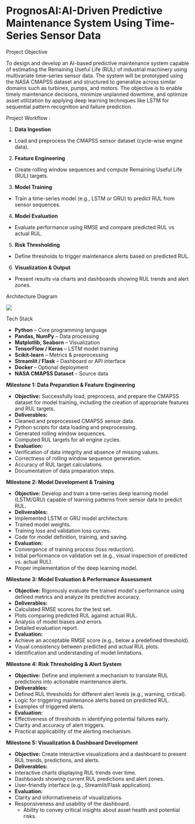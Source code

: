# PrognosAI:AI-Driven Predictive Maintenance System Using Time-Series Sensor Data  

Project Objective  

To design and develop an AI-based predictive maintenance system capable of estimating the Remaining Useful Life (RUL) of industrial machinery using multivariate time-series sensor data. The system will be prototyped using the NASA CMAPSS dataset and structured to generalize across similar domains such as turbines, pumps, and motors. The objective is to enable timely maintenance decisions, minimize unplanned downtime, and optimize asset utilization by applying deep learning techniques like LSTM for sequential pattern recognition and failure prediction.  

Project Workflow  :

1. **Data Ingestion**  
- Load and preprocess the CMAPSS sensor dataset (cycle-wise engine data). 
2. **Feature Engineering**  
- Create rolling window sequences and compute Remaining Useful Life (RUL) targets.  
3. **Model Training**  
- Train a time-series model (e.g., LSTM or GRU) to predict RUL from sensor sequences.  
4. **Model Evaluation**  
- Evaluate performance using RMSE and compare predicted RUL vs actual RUL. 
5. **Risk Thresholding**  
- Define thresholds to trigger maintenance alerts based on predicted RUL. 
6. **Visualization & Output**  
- Present results via charts and dashboards showing RUL trends and alert zones. 

Architecture Diagram  

![](Aspose.Words.072c5ff2-ae53-4611-8571-688eb115c598.001.png)

Tech Stack  

- **Python** – Core programming language  
- **Pandas, NumPy** – Data processing  
- **Matplotlib, Seaborn** – Visualization  
- **TensorFlow / Keras** – LSTM model training  
- **Scikit-learn** – Metrics & preprocessing  
- **Streamlit / Flask** – Dashboard or API interface  
- **Docker** – Optional deployment  
- **NASA CMAPSS Dataset** – Source data  

**Milestone 1: Data Preparation & Feature Engineering**  

- **Objective:** Successfully load, preprocess, and prepare the CMAPSS dataset for model training, including the creation of appropriate features and RUL targets.  
- **Deliverables:**  
- Cleaned and preprocessed CMAPSS sensor data.  
- Python scripts for data loading and preprocessing.  
- Generated rolling window sequences.  
- Computed RUL targets for all engine cycles.  
- **Evaluation:**  
- Verification of data integrity and absence of missing values.  
- Correctness of rolling window sequence generation.  
- Accuracy of RUL target calculations.  
- Documentation of data preparation steps.  

**Milestone 2: Model Development & Training**  

- **Objective:** Develop and train a time-series deep learning model (LSTM/GRU) capable of learning patterns from sensor data to predict RUL.  
- **Deliverables:**  
- Implemented LSTM or GRU model architecture.  
- Trained model weights.  
- Training loss and validation loss curves.  
- Code for model definition, training, and saving.  
- **Evaluation:**  
- Convergence of training process (loss reduction).  
- Initial performance on validation set (e.g., visual inspection of predicted vs. actual RUL).  
- Proper implementation of the deep learning model.  

**Milestone 3: Model Evaluation & Performance Assessment**  

- **Objective:** Rigorously evaluate the trained model's performance using defined metrics and analyze its predictive accuracy.  
- **Deliverables:**  
- Calculated RMSE scores for the test set.  
- Plots comparing predicted RUL against actual RUL.  
- Analysis of model biases and errors.  
- Detailed evaluation report.  
- **Evaluation:**  
- Achieve an acceptable RMSE score (e.g., below a predefined threshold). 
- Visual consistency between predicted and actual RUL plots.  
- Identification and understanding of model limitations.  

**Milestone 4: Risk Thresholding & Alert System**  

- **Objective:** Define and implement a mechanism to translate RUL predictions into actionable maintenance alerts.  
- **Deliverables:**  
- Defined RUL thresholds for different alert levels (e.g., warning, critical). 
- Logic for triggering maintenance alerts based on predicted RUL.  
- Examples of triggered alerts.  
- **Evaluation:**  
- Effectiveness of thresholds in identifying potential failures early.  
- Clarity and accuracy of alert triggers.  
- Practical applicability of the alerting mechanism.  

**Milestone 5: Visualization & Dashboard Development**  

- **Objective:** Create interactive visualizations and a dashboard to present RUL trends, predictions, and alerts.  
- **Deliverables:**  
- Interactive charts displaying RUL trends over time. 
- Dashboards showing current RUL predictions and alert zones. 
- User-friendly interface (e.g., Streamlit/Flask application).  
- **Evaluation:**  
- Clarity and informativeness of visualizations.  
- Responsiveness and usability of the dashboard.  
  - Ability to convey critical insights about asset health and potential risks. 
